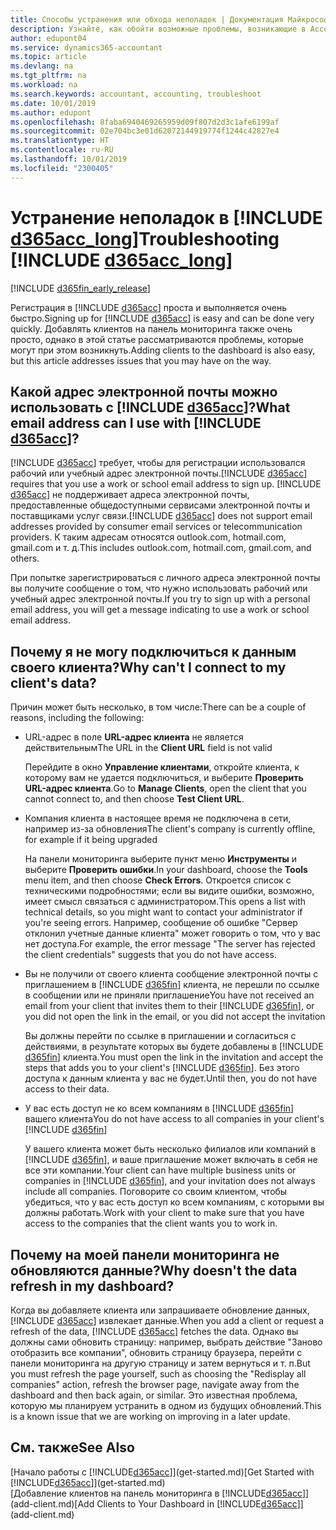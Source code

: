 ```yaml
---
title: Способы устранения или обхода неполадок | Документация Майкрософт
description: Узнайте, как обойти возможные проблемы, возникающие в Accountant Hub для Dynamics 365.
author: edupont04
ms.service: dynamics365-accountant
ms.topic: article
ms.devlang: na
ms.tgt_pltfrm: na
ms.workload: na
ms.search.keywords: accountant, accounting, troubleshoot
ms.date: 10/01/2019
ms.author: edupont
ms.openlocfilehash: 8faba6940469265959d09f807d2d3c1afe6199af
ms.sourcegitcommit: 02e704bc3e01d62072144919774f1244c42827e4
ms.translationtype: HT
ms.contentlocale: ru-RU
ms.lasthandoff: 10/01/2019
ms.locfileid: "2300405"
---
```

# <a name="troubleshooting-include-d365acc_longincludesd365acc_long_mdmd"></a><span data-ttu-id="bcd65-103">Устранение неполадок в [!INCLUDE [d365acc_long](includes/d365acc_long_md.md)]</span><span class="sxs-lookup"><span data-stu-id="bcd65-103">Troubleshooting [!INCLUDE [d365acc_long](includes/d365acc_long_md.md)]</span></span>
[!INCLUDE [d365fin_early_release](includes/d365fin_early_release.md.md)]

<span data-ttu-id="bcd65-104">Регистрация в [!INCLUDE [d365acc](includes/d365acc_md.md)] проста и выполняется очень быстро.</span><span class="sxs-lookup"><span data-stu-id="bcd65-104">Signing up for [!INCLUDE [d365acc](includes/d365acc_md.md)] is easy and can be done very quickly.</span></span> <span data-ttu-id="bcd65-105">Добавлять клиентов на панель мониторинга также очень просто, однако в этой статье рассматриваются проблемы, которые могут при этом возникнуть.</span><span class="sxs-lookup"><span data-stu-id="bcd65-105">Adding clients to the dashboard is also easy, but this article addresses issues that you may have on the way.</span></span>

## <a name="what-email-address-can-i-use-with-include-d365accincludesd365acc_mdmd"></a><span data-ttu-id="bcd65-106">Какой адрес электронной почты можно использовать с [!INCLUDE [d365acc](includes/d365acc_md.md)]?</span><span class="sxs-lookup"><span data-stu-id="bcd65-106">What email address can I use with [!INCLUDE [d365acc](includes/d365acc_md.md)]?</span></span>
<span data-ttu-id="bcd65-107">[!INCLUDE [d365acc](includes/d365acc_md.md)] требует, чтобы для регистрации использовался рабочий или учебный адрес электронной почты.</span><span class="sxs-lookup"><span data-stu-id="bcd65-107">[!INCLUDE [d365acc](includes/d365acc_md.md)] requires that you use a work or school email address to sign up.</span></span> <span data-ttu-id="bcd65-108">[!INCLUDE [d365acc](includes/d365acc_md.md)] не поддерживает адреса электронной почты, предоставленные общедоступными сервисами электронной почты и поставщиками услуг связи.</span><span class="sxs-lookup"><span data-stu-id="bcd65-108">[!INCLUDE [d365acc](includes/d365acc_md.md)] does not support email addresses provided by consumer email services or telecommunication providers.</span></span> <span data-ttu-id="bcd65-109">К таким адресам относятся outlook.com, hotmail.com, gmail.com и т. д.</span><span class="sxs-lookup"><span data-stu-id="bcd65-109">This includes outlook.com, hotmail.com, gmail.com, and others.</span></span>  

<span data-ttu-id="bcd65-110">При попытке зарегистрироваться с личного адреса электронной почты вы получите сообщение о том, что нужно использовать рабочий или учебный адрес электронной почты.</span><span class="sxs-lookup"><span data-stu-id="bcd65-110">If you try to sign up with a personal email address, you will get a message indicating to use a work or school email address.</span></span>  

## <a name="why-cant-i-connect-to-my-clients-data"></a><span data-ttu-id="bcd65-111">Почему я не могу подключиться к данным своего клиента?</span><span class="sxs-lookup"><span data-stu-id="bcd65-111">Why can't I connect to my client's data?</span></span>
<span data-ttu-id="bcd65-112">Причин может быть несколько, в том числе:</span><span class="sxs-lookup"><span data-stu-id="bcd65-112">There can be a couple of reasons, including the following:</span></span>

- <span data-ttu-id="bcd65-113">URL-адрес в поле **URL-адрес клиента** не является действительным</span><span class="sxs-lookup"><span data-stu-id="bcd65-113">The URL in the **Client URL** field is not valid</span></span>  

  <span data-ttu-id="bcd65-114">Перейдите в окно **Управление клиентами**, откройте клиента, к которому вам не удается подключиться, и выберите **Проверить URL-адрес клиента**.</span><span class="sxs-lookup"><span data-stu-id="bcd65-114">Go to **Manage Clients**, open the client that you cannot connect to, and then choose **Test Client URL**.</span></span>  
- <span data-ttu-id="bcd65-115">Компания клиента в настоящее время не подключена в сети, например из-за обновления</span><span class="sxs-lookup"><span data-stu-id="bcd65-115">The client's company is currently offline, for example if it being upgraded</span></span>

  <span data-ttu-id="bcd65-116">На панели мониторинга выберите пункт меню **Инструменты** и выберите **Проверить ошибки**.</span><span class="sxs-lookup"><span data-stu-id="bcd65-116">In your dashboard, choose the **Tools** menu item, and then choose **Check Errors**.</span></span> <span data-ttu-id="bcd65-117">Откроется список с техническими подробностями; если вы видите ошибки, возможно, имеет смысл связаться с администратором.</span><span class="sxs-lookup"><span data-stu-id="bcd65-117">This opens a list with technical details, so you might want to contact your administrator if you're seeing errors.</span></span> <span data-ttu-id="bcd65-118">Например, сообщение об ошибке "Сервер отклонил учетные данные клиента" может говорить о том, что у вас нет доступа.</span><span class="sxs-lookup"><span data-stu-id="bcd65-118">For example, the error message "The server has rejected the client credentials" suggests that you do not have access.</span></span>  
- <span data-ttu-id="bcd65-119">Вы не получили от своего клиента сообщение электронной почты с приглашением в [!INCLUDE [d365fin](includes/d365fin_md.md)] клиента, не перешли по ссылке в сообщении или не приняли приглашение</span><span class="sxs-lookup"><span data-stu-id="bcd65-119">You have not received an email from your client that invites them to their [!INCLUDE [d365fin](includes/d365fin_md.md)], or you did not open the link in the email, or you did not accept the invitation</span></span>

  <span data-ttu-id="bcd65-120">Вы должны перейти по ссылке в приглашении и согласиться с действиями, в результате которых вы будете добавлены в [!INCLUDE [d365fin](includes/d365fin_md.md)] клиента.</span><span class="sxs-lookup"><span data-stu-id="bcd65-120">You must open the link in the invitation and accept the steps that adds you to your client's [!INCLUDE [d365fin](includes/d365fin_md.md)].</span></span> <span data-ttu-id="bcd65-121">Без этого доступа к данным клиента у вас не будет.</span><span class="sxs-lookup"><span data-stu-id="bcd65-121">Until then, you do not have access to their data.</span></span>  
- <span data-ttu-id="bcd65-122">У вас есть доступ не ко всем компаниям в [!INCLUDE [d365fin](includes/d365fin_md.md)] вашего клиента</span><span class="sxs-lookup"><span data-stu-id="bcd65-122">You do not have access to all companies in your client's [!INCLUDE [d365fin](includes/d365fin_md.md)]</span></span>

  <span data-ttu-id="bcd65-123">У вашего клиента может быть несколько филиалов или компаний в [!INCLUDE [d365fin](includes/d365fin_md.md)], и ваше приглашение может включать в себя не все эти компании.</span><span class="sxs-lookup"><span data-stu-id="bcd65-123">Your client can have multiple business units or companies in [!INCLUDE [d365fin](includes/d365fin_md.md)], and your invitation does not always include all companies.</span></span> <span data-ttu-id="bcd65-124">Поговорите со своим клиентом, чтобы убедиться, что у вас есть доступ ко всем компаниям, с которыми вы должны работать.</span><span class="sxs-lookup"><span data-stu-id="bcd65-124">Work with your client to make sure that you have access to the companies that the client wants you to work in.</span></span>  

## <a name="why-doesnt-the-data-refresh-in-my-dashboard"></a><span data-ttu-id="bcd65-125">Почему на моей панели мониторинга не обновляются данные?</span><span class="sxs-lookup"><span data-stu-id="bcd65-125">Why doesn't the data refresh in my dashboard?</span></span>
<span data-ttu-id="bcd65-126">Когда вы добавляете клиента или запрашиваете обновление данных, [!INCLUDE [d365acc](includes/d365acc_md.md)] извлекает данные.</span><span class="sxs-lookup"><span data-stu-id="bcd65-126">When you add a client or request a refresh of the data, [!INCLUDE [d365acc](includes/d365acc_md.md)] fetches the data.</span></span> <span data-ttu-id="bcd65-127">Однако вы должны сами обновить страницу: например, выбрать действие "Заново отобразить все компании", обновить страницу браузера, перейти с панели мониторинга на другую страницу и затем вернуться и т. п.</span><span class="sxs-lookup"><span data-stu-id="bcd65-127">But you must refresh the page yourself, such as choosing the "Redisplay all companies" action, refresh the browser page, navigate away from the dashboard and then back again, or similar.</span></span> <span data-ttu-id="bcd65-128">Это известная проблема, которую мы планируем устранить в одном из будущих обновлений.</span><span class="sxs-lookup"><span data-stu-id="bcd65-128">This is a known issue that we are working on improving in a later update.</span></span>  

## <a name="see-also"></a><span data-ttu-id="bcd65-129">См. также</span><span class="sxs-lookup"><span data-stu-id="bcd65-129">See Also</span></span>
<span data-ttu-id="bcd65-130">[Начало работы с [!INCLUDE[d365acc](includes/d365acc_md.md)]](get-started.md)</span><span class="sxs-lookup"><span data-stu-id="bcd65-130">[Get Started with [!INCLUDE[d365acc](includes/d365acc_md.md)]](get-started.md)</span></span>  
<span data-ttu-id="bcd65-131">[Добавление клиентов на панель мониторинга в [!INCLUDE[d365acc](includes/d365acc_md.md)]](add-client.md)</span><span class="sxs-lookup"><span data-stu-id="bcd65-131">[Add Clients to Your Dashboard in [!INCLUDE[d365acc](includes/d365acc_md.md)]](add-client.md)</span></span>  
